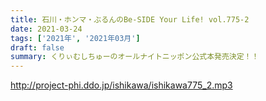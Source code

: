 ```yaml
---
title: 石川・ホンマ・ぶるんのBe-SIDE Your Life! vol.775-2
date: 2021-03-24
tags: ['2021年', '2021年03月']
draft: false
summary: くりぃむしちゅーのオールナイトニッポン公式本発売決定！！
---
```


http://project-phi.ddo.jp/ishikawa/ishikawa775_2.mp3
